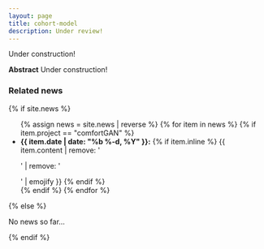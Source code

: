 ```yaml
---
layout: page
title: cohort-model
description: Under review!
---
```


Under construction!

<!--
<center>
  <img src="/assets/img/validation_classification.jpeg"> <br />
   <a href="https://dl.acm.org/doi/10.1145/3408308.3427612">Paper</a> |
   <a href="https://github.com/buds-lab/comfortGAN">Code</a>
</center>
-->

**Abstract**
Under construction!

<div>
<h3> Related news</h3>
  {% if site.news  %}
    <ul>
    {% assign news = site.news | reverse %}
    {% for item in news %}
      {% if item.project == "comfortGAN" %}
      <li>
        <strong>{{ item.date | date: "%b %-d, %Y" }}:</strong>
          {% if item.inline %}
            {{ item.content | remove: '<p>' | remove: '</p>' | emojify }}
          {% endif %}
      </li>
      {% endif %}
    {% endfor %}
    </ul>
  {% else %}
    <p>No news so far...</p>
  {% endif %}
</div>
